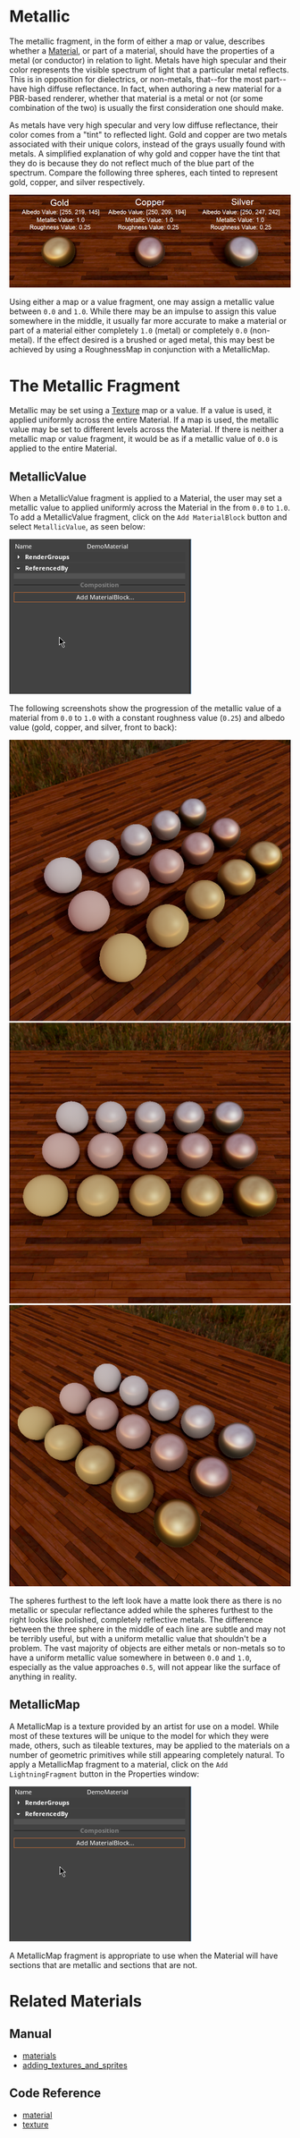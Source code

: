 # Metallic
The metallic fragment, in the form of either a map or value, describes whether a [Material](https://plasmaengine.github.io/PlasmaDocs/Manual/graphics/materials.markdown), or part of a material, should have the properties of a metal (or conductor) in relation to light. Metals have high specular and their color represents the visible spectrum of light that a particular metal reflects. This is in opposition for dielectrics, or non-metals, that--for the most part--have high diffuse reflectance. In fact, when authoring a new material for a PBR-based renderer, whether that material is a metal or not (or some combination of the two) is usually the first consideration one should make.

As metals have very high specular and very low diffuse reflectance, their color comes from a "tint" to reflected light. Gold and copper are two metals associated with their unique colors, instead of the grays usually found with metals. A simplified explanation of why gold and copper have the tint that they do is because they do not reflect much of the blue part of the spectrum. Compare the following three spheres, each tinted to represent gold, copper, and silver respectively.

![Metallic_Overview_Spheres](https://raw.githubusercontent.com/PlasmaEngine/PlasmaDocs/master/media/28444.png)

Using either a map or a value fragment, one may assign a metallic value between `0.0` and `1.0`. While there may be an impulse to assign this value somewhere in the middle, it usually far more accurate to make a material or part of a material either completely `1.0` (metal) or completely `0.0` (non-metal). If the effect desired is a brushed or aged metal, this may best be achieved by using a RoughnessMap in conjunction with a MetallicMap. 

# The Metallic Fragment

Metallic may be set using a [Texture](https://github.com/PlasmaEngine/PlasmaDocs/blob/master/code_reference/class_reference/texture.markdown) map or a value. If a value is used, it applied uniformly across the entire Material. If a map is used, the metallic value may be set to different levels across the Material.  If there is neither a metallic map or value fragment, it would be as if a metallic value of `0.0` is applied to the entire Material.

## MetallicValue

When a MetallicValue fragment is applied to a Material, the user may set a metallic value to applied uniformly across the Material in the from `0.0` to `1.0`. To add a MetallicValue fragment, click on the `Add MaterialBlock` button and select `MetallicValue`, as seen below:

![AddValue](https://raw.githubusercontent.com/PlasmaEngine/PlasmaDocs/master/media/47838.gif)

The following screenshots show the progression of the metallic value of a material from `0.0` to `1.0` with a constant roughness value (`0.25`) and albedo value (gold, copper, and silver, front to back):

![MetalTriA](https://raw.githubusercontent.com/PlasmaEngine/PlasmaDocs/master/media/28438.png) ![MetalTriB](https://raw.githubusercontent.com/PlasmaEngine/PlasmaDocs/master/media/28440.png) ![MetalTriC](https://raw.githubusercontent.com/PlasmaEngine/PlasmaDocs/master/media/28442.png)

The spheres furthest to the left look have a matte look there as there is no metallic or specular reflectance added while the spheres furthest to the right looks like polished, completely reflective metals. The difference between the three sphere in the middle of each line are subtle and may not be terribly useful, but with a uniform metallic value that shouldn't be a problem. The vast majority of objects are either metals or non-metals so to have a uniform metallic value somewhere in between `0.0` and `1.0`, especially as the value approaches `0.5`, will not appear like the surface of anything in reality.

## MetallicMap

A MetallicMap is a texture provided by an artist for use on a model. While most of these textures will be unique to the model for which they were made, others, such as tileable textures, may be applied to the materials on a number of geometric primitives while still appearing completely natural. To apply a MetallicMap fragment to a material, click on the `Add LightningFragment` button in the Properties window:

![AddMap](https://raw.githubusercontent.com/PlasmaEngine/PlasmaDocs/master/media/47848.gif)

A MetallicMap fragment is appropriate to use when the Material will have sections that are metallic and sections that are not. 

# Related Materials

## Manual
- [materials](https://plasmaengine.github.io/PlasmaDocs/Manual/graphics/materials.markdown)
- [adding_textures_and_sprites](https://plasmaengine.github.io/PlasmaDocs/Manual/graphics/adding_assets/adding_textures_and_sprites.markdown)

## Code Reference
- [material](https://github.com/PlasmaEngine/PlasmaDocs/blob/master/code_reference/class_reference/material.markdown)
- [texture](https://github.com/PlasmaEngine/PlasmaDocs/blob/master/code_reference/class_reference/texture.markdown) 